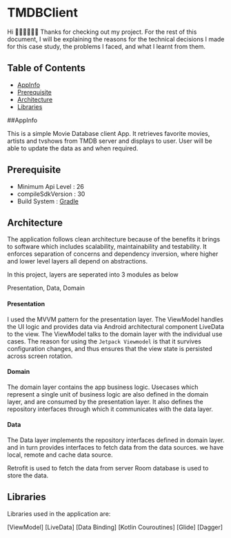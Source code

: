 # TMDBClient

Hi 👋🏼👋🏼👋🏼
Thanks for checking out my project. For the rest of this document, I will be explaining the
reasons for the technical decisions I made for this case study, the problems I faced, and what
I learnt from them.


## Table of Contents
- [AppInfo](#appinfo)
- [Prerequisite](#prerequisite)
- [Architecture](#architecture)
- [Libraries](#libraries)

##AppInfo

This is a simple Movie Database client App. It retrieves favorite movies, artists and tvshows from TMDB server and displays to user.
User will be able to update the data as and when required.

## Prerequisite
- Minimum Api Level : 26
- compileSdkVersion : 30
- Build System : [Gradle](https://gradle.org/)

## Architecture

The application follows clean architecture because of the benefits it brings to software which includes scalability, maintainability and testability.
It enforces separation of concerns and dependency inversion, where higher and lower level layers all depend on abstractions.

In this project, layers are seperated into 3 modules as below

Presentation, 
Data,
Domain

#### Presentation
I used the MVVM pattern for the presentation layer. The ViewModel handles the UI logic and provides
data via Android architectural component LiveData to the view. The ViewModel talks to
the domain layer with the individual use cases. The reason for using the `Jetpack Viewmodel` is that it survives configuration changes,
and thus ensures that the view state is persisted across screen rotation.

#### Domain
The domain layer contains the app business logic. 
Usecases which represent a single unit of business logic are also defined in the domain layer, and are consumed by the presentation layer.
It also defines the repository interfaces through which it communicates with the data layer.

#### Data
The Data layer implements the repository interfaces defined in domain layer.
and in turn provides interfaces to fetch data from the data sources.
we have local, remote and cache data source.

Retrofit is used to fetch the data from server
Room database is used to store the data.

## Libraries

Libraries used in the application are:

[ViewModel]
[LiveData]
[Data Binding]
[Kotlin Couroutines]
[Glide]
[Dagger]

